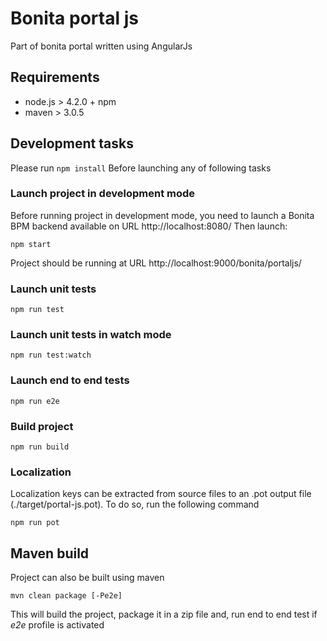 # Bonita portal js

Part of bonita portal written using AngularJs

## Requirements
- node.js > 4.2.0 + npm
- maven > 3.0.5

## Development tasks
Please run `npm install` Before launching any of following tasks

### Launch project in development mode
Before running project in development mode, you need to launch a Bonita BPM backend available on URL http://localhost:8080/
Then launch:

    npm start
    
Project should be running at URL http://localhost:9000/bonita/portaljs/
    
### Launch unit tests
    npm run test

### Launch unit tests in watch mode
    npm run test:watch
    
### Launch end to end tests
    npm run e2e

### Build project
    npm run build

### Localization
Localization keys can be extracted from source files to an .pot output file (./target/portal-js.pot). To do so, run the following command

    npm run pot
    
## Maven build
Project can also be built using maven

    mvn clean package [-Pe2e]

This will build the project, package it in a zip file and, run end to end test if _e2e_ profile is activated

